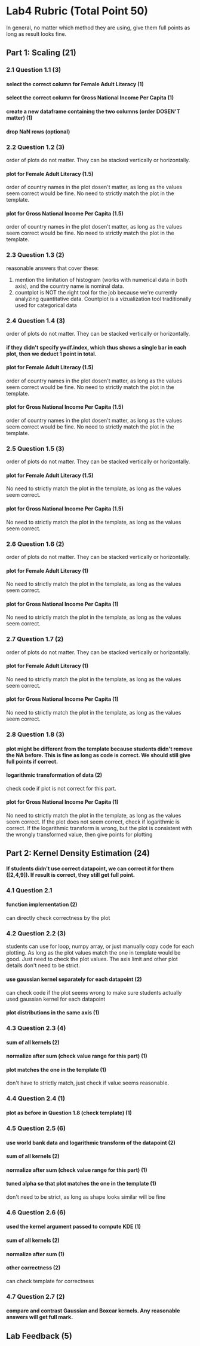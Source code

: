 # Lab4 Rubric (Total Point 50)
In general, no matter which method they are using, give them full points as long as result looks fine.

## Part 1: Scaling (21)
### 2.1 Question 1.1 (3)
#### select the correct column for Female Adult Literacy (1)
#### select the correct column for Gross National Income Per Capita (1)
#### create a new dataframe containing the two columns (order DOSEN'T matter) (1)
#### drop NaN rows (optional)

### 2.2 Question 1.2 (3)
order of plots do not matter. They can be stacked vertically or horizontally.
#### plot for Female Adult Literacy (1.5)
order of country names in the plot dosen't matter, as long as the values seem correct would be fine.
No need to strictly match the plot in the template.
#### plot for Gross National Income Per Capita (1.5)
order of country names in the plot dosen't matter, as long as the values seem correct would be fine.
No need to strictly match the plot in the template.


### 2.3 Question 1.3 (2)
reasonable answers that cover these:
1. mention the limitation of histogram (works with numerical data in both axis), and the country name is nominal data.
2. countplot is NOT the right tool for the job because we're currently analyzing quantitative data. Countplot is a vizualization tool traditionally used for categorical data

### 2.4 Question 1.4 (3)
order of plots do not matter. They can be stacked vertically or horizontally.
#### if they didn't specify y=df.index, which thus shows a single bar in each plot, then we deduct 1 point in total.
#### plot for Female Adult Literacy (1.5)
order of country names in the plot dosen't matter, as long as the values seem correct would be fine.
No need to strictly match the plot in the template.
#### plot for Gross National Income Per Capita (1.5)
order of country names in the plot dosen't matter, as long as the values seem correct would be fine.
No need to strictly match the plot in the template.

### 2.5 Question 1.5 (3)
order of plots do not matter. They can be stacked vertically or horizontally.
#### plot for Female Adult Literacy (1.5)
No need to strictly match the plot in the template, as long as the values seem correct.
#### plot for Gross National Income Per Capita (1.5)
No need to strictly match the plot in the template, as long as the values seem correct.

### 2.6 Question 1.6 (2)
order of plots do not matter. They can be stacked vertically or horizontally.
#### plot for Female Adult Literacy (1)
No need to strictly match the plot in the template, as long as the values seem correct.
#### plot for Gross National Income Per Capita (1)
No need to strictly match the plot in the template, as long as the values seem correct.

### 2.7 Question 1.7 (2)
order of plots do not matter. They can be stacked vertically or horizontally.
#### plot for Female Adult Literacy (1)
No need to strictly match the plot in the template, as long as the values seem correct.
#### plot for Gross National Income Per Capita (1)
No need to strictly match the plot in the template, as long as the values seem correct.

### 2.8 Question 1.8 (3)
#### plot might be different from the template because students didn't remove the NA before. This is fine as long as code is correct. We should still give full points if correct.
#### logarithmic transformation of data (2)
check code if plot is not correct for this part.
#### plot for Gross National Income Per Capita (1)
No need to strictly match the plot in the template, as long as the values seem correct.
If the plot does not seem correct, check if logarithmic is correct. If the logarithmic transform
is wrong, but the plot is consistent with the wrongly transformed value, then give points for plotting

## Part 2: Kernel Density Estimation (24)
#### If students didn't use correct datapoint, we can correct it for them ([2,4,9]). If result is correct, they still get full point.

### 4.1 Question 2.1
#### function implementation (2)
can directly check correctness by the plot
### 4.2 Question 2.2 (3)
students can use for loop, numpy array, or just manually copy code for each plotting. As long as the
plot values match the one in template would be good.
Just need to check the plot values. The axis limit and other plot details don't need to be strict.
#### use gaussian kernel separately for each datapoint (2)
can check code if the plot seems wrong to make sure students actually used gaussian kernel for each datapoint
#### plot distributions in the same axis (1)

### 4.3 Question 2.3 (4)
#### sum of all kernels (2)
#### normalize after sum (check value range for this part) (1)
#### plot matches the one in the template (1)
don't have to strictly match, just check if value seems reasonable.

### 4.4 Question 2.4 (1)
#### plot as before in Question 1.8 (check template) (1)

### 4.5 Question 2.5 (6)
#### use world bank data and logarithmic transform of the datapoint (2)
#### sum of all kernels (2)
#### normalize after sum (check value range for this part) (1)
#### tuned alpha so that plot matches the one in the template (1)
don't need to be strict, as long as shape looks similar will be fine

### 4.6 Question 2.6 (6)
#### used the kernel argument passed to compute KDE (1)
#### sum of all kernels (2)
#### normalize after sum (1)
#### other correctness (2)
can check template for correctness

### 4.7 Question 2.7 (2)
#### compare and contrast Gaussian and Boxcar kernels. Any reasonable answers will get full mark.

## Lab Feedback (5)
